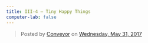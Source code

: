 ```yaml
---
title: III-4 — Tiny Happy Things
computer-lab: false
---
```



<div class="fb-post" data-href="https://www.facebook.com/permalink.php?story_fbid=1973502846216024&amp;id=1913407308892245" data-width="500" data-show-text="true"><blockquote cite="https://www.facebook.com/permalink.php?story_fbid=1973502846216024&amp;id=1913407308892245" class="fb-xfbml-parse-ignore">Posted by <a href="https://www.facebook.com/Conveyor-1913407308892245/">Conveyor</a> on&nbsp;<a href="https://www.facebook.com/permalink.php?story_fbid=1973502846216024&amp;id=1913407308892245">Wednesday, May 31, 2017</a></blockquote></div>
